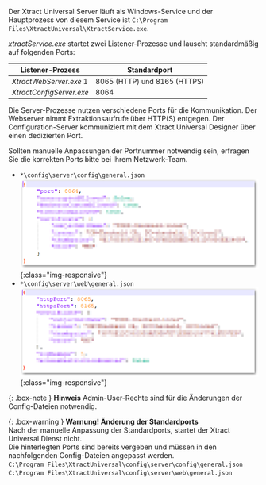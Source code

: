 Der Xtract Universal Server läuft als Windows-Service und der Hauptprozess von diesem Service ist `C:\Program Files\XtractUniversal\XtractService.exe`. 

*xtractService.exe* startet zwei Listener-Prozesse und lauscht standardmäßig auf folgenden Ports:

Listener-Prozess| Standardport
------------ | -------------
*XtractWebServer.exe* 1 | 8065 (HTTP) und 8165 (HTTPS)
*XtractConfigServer.exe* | 8064

Die Server-Prozesse nutzen verschiedene Ports für die Kommunikation. Der Webserver nimmt Extraktionsaufrufe über HTTP(S) entgegen. 
Der Configuration-Server kommuniziert mit dem Xtract Universal Designer über einen dedizierten Port. <br>

Sollten manuelle Anpassungen der Portnummer notwendig sein, erfragen Sie die korrekten Ports bitte bei Ihrem Netzwerk-Team.

- `*\config\server\config\general.json`
![configuration-server-general-json](/img/content/configuration-server-general-json.png){:class="img-responsive"}
- `*\config\server\web\general.json`
![web-server-general-json](/img/content/web-server-general-json.png){:class="img-responsive"}

{: .box-note }
**Hinweis** Admin-User-Rechte sind für die Änderungen der Config-Dateien notwendig.

{: .box-warning }
**Warnung! Änderung der Standardports**<br>
Nach der manuelle Anpassung der Standardports, startet der Xtract Universal Dienst nicht.<br>
Die hinterlegten Ports sind bereits vergeben und müssen in den nachfolgenden Config-Dateien angepasst werden.<br>
`C:\Program Files\XtractUniversal\config\server\config\general.json`<br>
`C:\Program Files\XtractUniversal\config\server\web\general.json`

